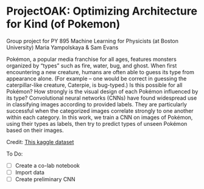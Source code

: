# ProjectOAK: Optimizing Architecture for Kind (of Pokemon)
Group project for PY 895 Machine Learning for Physicists (at Boston University)
Maria Yampolskaya & Sam Evans

Pokémon, a popular media franchise for all ages, features monsters organized by “types” such as fire, water, bug, and ghost. When first encountering a new creature, humans are often able to guess its type from appearance alone. (For example – one would be correct in guessing the caterpillar-like creature, Caterpie, is bug-typed.) Is this possible for all Pokémon? How strongly is the visual design of each Pokémon influenced by its type? Convolutional neural networks (CNNs) have found widespread use in classifying images according to provided labels. They are particularly successful when the categorized images correlate strongly to one another within each category. In this work, we train a CNN on images of Pokémon, using their types as labels, then try to predict types of unseen Pokémon based on their images.

Credit: [This kaggle dataset](https://www.kaggle.com/vishalsubbiah/pokemon-images-and-types)

To Do:
- [ ] Create a co-lab notebook
- [ ] Import data
- [ ] Create preliminary CNN
